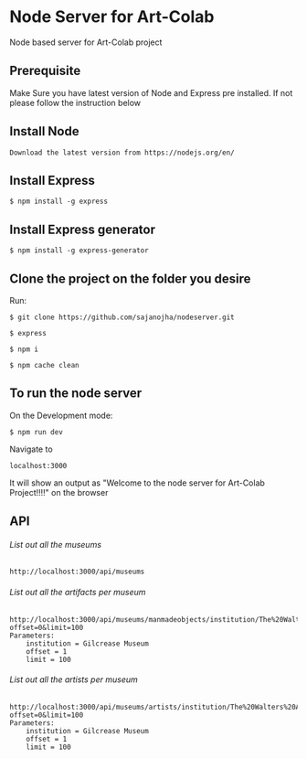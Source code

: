 # Node Server for Art-Colab
Node based server for Art-Colab project

## Prerequisite
Make Sure you have latest version of Node and Express pre installed.
If not please follow the instruction below

## Install Node
    Download the latest version from https://nodejs.org/en/
    
## Install Express
    $ npm install -g express
    
## Install Express generator
    $ npm install -g express-generator
    
    
## Clone the project on the folder you desire
Run:

    $ git clone https://github.com/sajanojha/nodeserver.git

    $ express
    
    $ npm i
    
    $ npm cache clean
    
## To run the node server
On the Development mode:

    $ npm run dev
        
    
Navigate to 
    
    localhost:3000
    
It will show an output as "Welcome to the node server for Art-Colab Project!!!!" on the browser

## API

###### List out all the museums

    http://localhost:3000/api/museums
    
###### List out all the artifacts per museum

    http://localhost:3000/api/museums/manmadeobjects/institution/The%20Walters%20Art%20Museum?offset=0&limit=100    
    Parameters: 
        institution = Gilcrease Museum
        offset = 1
        limit = 100
        
###### List out all the artists per museum

    http://localhost:3000/api/museums/artists/institution/The%20Walters%20Art%20Museum?offset=0&limit=100    
    Parameters: 
        institution = Gilcrease Museum
        offset = 1
        limit = 100    